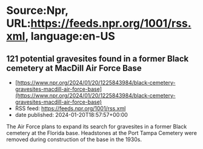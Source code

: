 # Source:Npr, URL:https://feeds.npr.org/1001/rss.xml, language:en-US

## 121 potential gravesites found in a former Black cemetery at MacDill Air Force Base
 - [https://www.npr.org/2024/01/20/1225843984/black-cemetery-gravesites-macdill-air-force-base](https://www.npr.org/2024/01/20/1225843984/black-cemetery-gravesites-macdill-air-force-base)
 - RSS feed: https://feeds.npr.org/1001/rss.xml
 - date published: 2024-01-20T18:57:57+00:00

The Air Force plans to expand its search for gravesites in a former Black cemetery at the Florida base. Headstones at the Port Tampa Cemetery were removed during construction of the base in the 1930s.

